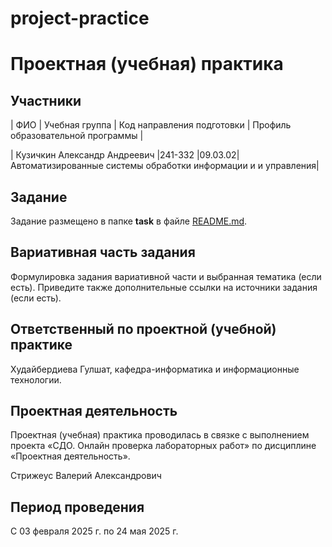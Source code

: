 # project-practice

# Проектная (учебная) практика

## Участники

| ФИО | Учебная группа | Код направления подготовки | Профиль образовательной программы |

| Кузичкин Александр Андреевич |241-332 |09.03.02| Автоматизированные системы обработки информации и и управления|


## Задание

Задание размещено в папке **task** в файле [README.md](task/README.md).

## Вариативная часть задания

Формулировка задания вариативной части и выбранная тематика (если есть). Приведите также дополнительные ссылки на источники задания (если есть).

## Ответственный по проектной (учебной) практике

Худайбердиева Гулшат, кафедра-информатика и информационные технологии.

## Проектная деятельность

Проектная (учебная) практика проводилась в связке с выполнением проекта «СДО. Онлайн проверка лабораторных работ» по дисциплине «Проектная деятельность».

Стрижеус Валерий Александрович

## Период проведения

С 03 февраля 2025 г. по 24 мая 2025 г.
